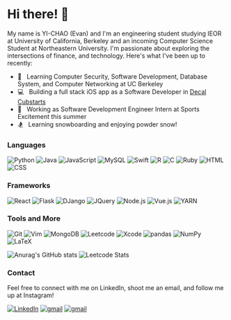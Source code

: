 # Hi there! 👋

My name is YI-CHAO (Evan) and I'm an engineering student studying IEOR at University of California, Berkeley and an incoming Computer Science Student at Northeastern University. I'm passionate about exploring the intersections of finance, and technology. Here's what I've been up to recently:

- 🏫 &nbsp; Learning Computer Security, Software Development, Database System, and Computer Networking at UC Berkeley
- 💻 &nbsp; Building a full stack iOS app as a Software Developer in [Decal Cubstarts](http://www.cubstart.com/#/schedule)
- 💼 &nbsp; Working as Software Development Engineer Intern at Sports Excitement this summer
- 🏂 &nbsp; Learning snowboarding and enjoying powder snow!


### Languages
<p>
  <img alt="Python" src="https://img.shields.io/badge/python-3670A0?style=for-the-badge&logo=python&logoColor=ffdd54" />
  <img alt="Java" src="https://img.shields.io/badge/java-%23ED8B00.svg?style=for-the-badge&logo=java&logoColor=white)" />
  <img alt="JavaScript" src="https://img.shields.io/badge/javascript-%23323330.svg?style=for-the-badge&logo=javascript&logoColor=%23F7DF1E" />
  <img alt="MySQL" src="https://img.shields.io/badge/mysql-%2300f.svg?style=for-the-badge&logo=mysql&logoColor=white" />
  <img alt="Swift" src="https://img.shields.io/badge/swift-F54A2A?style=for-the-badge&logo=swift&logoColor=white" />
  <img alt="R" src="https://img.shields.io/badge/r-%23276DC3.svg?style=for-the-badge&logo=r&logoColor=white" />
  <img alt="C" src="https://img.shields.io/badge/c-%2300599C.svg?style=for-the-badge&logo=c&logoColor=white" />
  <img alt="Ruby" src="https://img.shields.io/badge/ruby-%23CC342D.svg?style=for-the-badge&logo=ruby&logoColor=white" />
  <img alt="HTML" src="https://img.shields.io/badge/html5-%23E34F26.svg?style=for-the-badge&logo=html5&logoColor=white" />
  <img alt="CSS" src="https://img.shields.io/badge/css3-%231572B6.svg?style=for-the-badge&logo=css3&logoColor=white" />
</p>

### Frameworks

<p>
  <img alt="React" src="https://img.shields.io/badge/react-%2320232a.svg?style=for-the-badge&logo=react&logoColor=%2361DAFB" />
  <img alt="Flask" src="https://img.shields.io/badge/flask-%23000.svg?style=for-the-badge&logo=flask&logoColor=white" />
  <img alt="DJango" src="https://img.shields.io/badge/django-%23092E20.svg?style=for-the-badge&logo=django&logoColor=white" />
  <img alt="JQuery" src="https://img.shields.io/badge/jquery-%230769AD.svg?style=for-the-badge&logo=jquery&logoColor=white" />
  <img alt="Node.js" src="https://img.shields.io/badge/node.js-6DA55F?style=for-the-badge&logo=node.js&logoColor=white" />
  <img alt="Vue.js" src="https://img.shields.io/badge/vuejs-%2335495e.svg?style=for-the-badge&logo=vuedotjs&logoColor=%234FC08D" />
  <img alt="YARN" src="https://img.shields.io/badge/yarn-%232C8EBB.svg?style=for-the-badge&logo=yarn&logoColor=white" />
</p>
</p>
</p>

### Tools and More
<p>
  <img alt="Git" src="https://img.shields.io/badge/git-%23F05033.svg?style=for-the-badge&logo=git&logoColor=white" /> 
  <img alt="Vim" src="https://img.shields.io/badge/VIM-%2311AB00.svg?style=for-the-badge&logo=vim&logoColor=white" /> 
  <img alt="MongoDB" src="https://img.shields.io/badge/MongoDB-%234ea94b.svg?style=for-the-badge&logo=mongodb&logoColor=white" /> 
  <img alt="Leetcode" src="https://img.shields.io/badge/LeetCode-000000?style=for-the-badge&logo=LeetCode&logoColor=#d16c06" />
  <img alt="Xcode" src="https://img.shields.io/badge/Xcode-007ACC?style=for-the-badge&logo=Xcode&logoColor=white" />
  <img alt="pandas" src="https://img.shields.io/badge/pandas-%23150458.svg?style=for-the-badge&logo=pandas&logoColor=white" />
  <img alt="NumPy" src="https://img.shields.io/badge/numpy-%23013243.svg?style=for-the-badge&logo=numpy&logoColor=white" />
  <img alt="LaTeX" src="https://img.shields.io/badge/latex-%23008080.svg?style=for-the-badge&logo=latex&logoColor=white" />
</p>

![Anurag's GitHub stats](https://github-readme-stats.vercel.app/api?username=evan-dayy&count_private=true&show_icons=true&show_icons=true&theme=radical)
![Leetcode Stats](https://leetcard.jacoblin.cool/evan-dayy?width=500&height=195)

### Contact
<p>
  Feel free to connect with me on LinkedIn, shoot me an email, and follow me up at Instagram!
  
 <a href="https://www.linkedin.com/in/evandai99/" target="_blank"><img alt="LinkedIn" src="https://img.shields.io/badge/linkedin-%230077B5.svg?&style=for-the-badge&logo=linkedin&logoColor=white" /></a> <a href="mailto:yichaoday_evan@berkeley.edu" target="_blank"><img alt="gmail" src="https://img.shields.io/badge/Gmail-D14836?style=for-the-badge&logo=gmail&logoColor=white" /></a> <a href="https://www.instagram.com/_evan_day/" target="_blank"><img alt="gmail" src="https://img.shields.io/badge/Instagram-%23E4405F.svg?style=for-the-badge&logo=Instagram&logoColor=white" /></a>
  
  
  
</p>


<!-- Inspired by @JuanesLamilla! (https://github.com/JuanesLamilla/JuanesLamilla)
